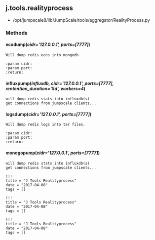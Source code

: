 <!-- toc -->
## j.tools.realityprocess

- /opt/jumpscale8/lib/JumpScale/tools/aggregator/RealityProcess.py

### Methods

    

#### ecodump(*cidr='127.0.0.1', ports=[7777]*) 

```
Will dump redis ecos into mongodb

:param cidr:
:param port:
:return:

```

#### influxpump(*influxdb, cidr='127.0.0.1', ports=[7777], rentention_duration='5d', workers=4*) 

```
will dump redis stats into influxdb(s)
get connections from jumpscale clients...

```

#### logsdump(*cidr='127.0.0.1', ports=[7777]*) 

```
Will dump redis logs into tar files.

:param cidr:
:param port:
:return:

```

#### monogopump(*cidr='127.0.0.1', ports=[7777]*) 

```
will dump redis stats into influxdb(s)
get connections from jumpscale clients...

```


```
!!!
title = "J Tools Realityprocess"
date = "2017-04-08"
tags = []
```

```
!!!
title = "J Tools Realityprocess"
date = "2017-04-08"
tags = []
```

```
!!!
title = "J Tools Realityprocess"
date = "2017-04-08"
tags = []
```
